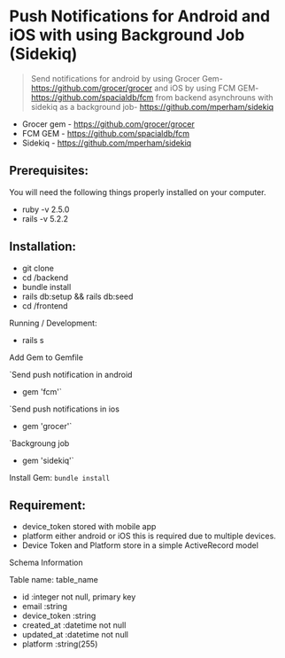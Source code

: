 # Push Notifications for Android and iOS with using Background Job (Sidekiq)
> Send notifications for android by using Grocer Gem- https://github.com/grocer/grocer and
iOS by using FCM GEM- https://github.com/spacialdb/fcm from backend asynchrouns with
sidekiq as a background job- https://github.com/mperham/sidekiq

* Grocer gem - https://github.com/grocer/grocer
* FCM GEM - https://github.com/spacialdb/fcm
* Sidekiq - https://github.com/mperham/sidekiq

## Prerequisites:
You will need the following things properly installed on your computer.
* ruby -v 2.5.0
* rails -v 5.2.2


## Installation:
* git clone <repository-url>
* cd <repository>/backend
* bundle install
* rails db:setup && rails db:seed
* cd <repository>/frontend

Running / Development:
* rails s

Add Gem to Gemfile

`Send push notification in android
* gem 'fcm'`

`Send push notifications in ios
* gem 'grocer'`

`Backgroung job
* gem 'sidekiq'`

Install Gem:
`bundle install`

## Requirement:
* device_token stored with mobile app
* platform either android or iOS this is required due to multiple devices.
* Device Token and Platform store in a simple ActiveRecord model

Schema Information

Table name: table_name
* id         :integer          not null, primary key
* email      :string
* device_token      :string
* created_at :datetime         not null
* updated_at :datetime         not null
* platform   :string(255)
